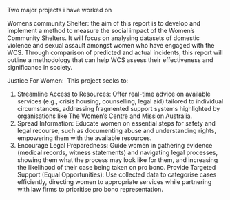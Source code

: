Two major projects i have worked on

Womens community Shelter: the aim of this report is to develop and implement a method to measure the social impact of the Women’s Community Shelters. It will focus on analysing datasets of domestic violence and sexual assault amongst women who have engaged with the WCS. Through comparison of predicted and actual incidents, this report will outline a methodology that can help WCS assess their effectiveness and significance in society.

Justice For Women:  This project seeks to:
1. Streamline Access to Resources: Offer real-time advice on available services (e.g., crisis housing, counselling, legal aid) tailored to individual circumstances, addressing fragmented support systems highlighted by organisations like The Women’s Centre and Mission Australia.
2. Spread Information: Educate women on essential steps for safety and legal recourse, such as documenting abuse and understanding rights, empowering them with the available resources.
3. Encourage Legal Preparedness: Guide women in gathering evidence (medical records, witness statements) and navigating legal processes, showing them what the process may look like for them, and increasing the likelihood of their case being taken on pro bono.
Provide Targeted Support (Equal Opportunities): Use collected data to categorise cases efficiently, directing women to appropriate services while partnering with law firms to prioritise pro bono representation. 
